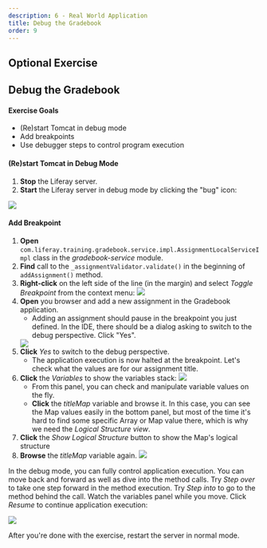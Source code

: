 ```yaml
---
description: 6 - Real World Application
title: Debug the Gradebook
order: 9
---
```


<h2 class="exercise">Optional Exercise</h2>

## Debug the Gradebook

<div class="ahead">
<h4>Exercise Goals</h4>
	<ul>
		<li>(Re)start Tomcat in debug mode</li>
		<li>Add breakpoints</li>
		<li>Use debugger steps to control program execution</li>
	</ul>
</div>

#### (Re)start Tomcat in Debug Mode

1. **Stop** the Liferay server.
2. **Start** the Liferay server in debug mode by clicking the "bug" icon:

<img src="../images/starting-debug.png" style="max-height: 100%"/>

#### Add Breakpoint

1. **Open** `com.liferay.training.gradebook.service.impl.AssignmentLocalServiceImpl` class in the *gradebook-service* module.
1. **Find** call to the `_assignmentValidator.validate()` in the beginning of `addAssignment()` method.
1. **Right-click** on the left side of the line (in the margin) and select *Toggle Breakpoint* from the context menu:
	<img src="../images/toggle-breakpoint.png" style="max-height: 100%"/>
1. **Open** you browser and add a new assignment in the Gradebook application.
	* Adding an assignment should pause in the breakpoint you just defined. In the IDE, there should be a dialog asking to switch to the debug perspective. Click "Yes".
	<img src="../images/switch-to-debug-perspective.png" style="max-height: 100%"/>
1. **Click** *Yes* to switch to the debug perspective.
	* The application execution is now halted at the breakpoint. Let's check what the values are for our assignment title.
1. **Click** the *Variables* to show the variables stack:
	<img src="../images/debug-variables.png" style="max-height: 100%"/>
	* From this panel, you can check and manipulate variable values on the fly.
	* **Click** the *titleMap* variable and browse it. In this case, you can see the Map values easily in the bottom panel, but most of the time it's hard to find some specific Array or Map value there, which is why we need the *Logical Structure view*.  
1. **Click** the *Show Logical Structure* button to show the Map's logical structure
1. **Browse** the *titleMap* variable again.
	<img src="../images/show-logical-structure.png" style="max-height: 100%"/>

In the debug mode, you can fully control application execution. You can move back and forward as well as dive into the method calls. Try *Step over* to take one step forward in the method execution. Try *Step into* to go to the method behind the call. Watch the variables panel while you move. Click *Resume* to continue application execution:

<img src="../images/debug-step-over.png" style="max-height: 100%"/>

After you're done with the exercise, restart the server in normal mode.

